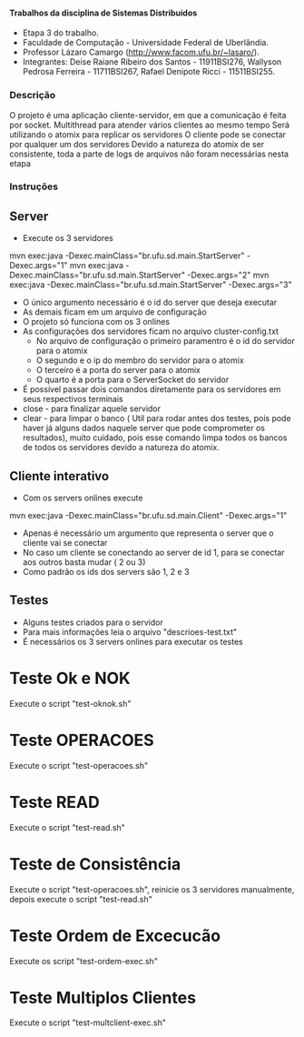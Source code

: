 #### Trabalhos da disciplina de Sistemas Distribuídos

- Etapa 3 do trabalho.
- Faculdade de Computação - Universidade Federal de Uberlândia.
- Professor Lázaro Camargo (http://www.facom.ufu.br/~lasaro/).
- Integrantes:  Deise Raiane Ribeiro dos Santos - 11911BSI276, 
              Wallyson Pedrosa Ferreira - 11711BSI267, 
              Rafael Denipote Ricci - 11511BSI255.

### Descrição

O projeto é uma aplicação cliente-servidor, em que a comunicação é feita por socket.
Multithread para atender vários clientes ao mesmo tempo
Será utilizando o atomix para replicar os servidores
O cliente pode se conectar por qualquer um dos servidores
Devido a natureza do atomix de ser consistente, toda a parte de logs de arquivos não foram necessárias nesta etapa

### Instruções
## Server

- Execute os 3 servidores

mvn exec:java -Dexec.mainClass="br.ufu.sd.main.StartServer" -Dexec.args="1"
mvn exec:java -Dexec.mainClass="br.ufu.sd.main.StartServer" -Dexec.args="2"
mvn exec:java -Dexec.mainClass="br.ufu.sd.main.StartServer" -Dexec.args="3"

- O único argumento necessário é o id do server que deseja executar
- As demais ficam em um arquivo de configuração 
- O projeto só funciona com os 3 onlines
- As configurações dos servidores ficam no arquivo cluster-config.txt
  - No arquivo de configuração o primeiro paramentro é o id do servidor para o atomix
  - O segundo e o ip do membro do servidor para o atomix
  - O terceiro é a porta do server para o atomix
  - O quarto é a porta para o ServerSocket do servidor
 - É possível passar dois comandos diretamente para os servidores em seus respectivos terminais
  - close - para finalizar aquele servidor
  - clear - para limpar o banco ( Util para rodar antes dos testes, pois pode haver já alguns dados naquele server que pode comprometer os resultados), muito cuidado, pois esse comando limpa todos os bancos de todos os servidores devido a natureza do atomix. 
  
## Cliente interativo

- Com os servers onlines execute

mvn exec:java -Dexec.mainClass="br.ufu.sd.main.Client" -Dexec.args="1"

- Apenas é necessário um argumento que representa o server que o cliente vai se conectar
- No caso um cliente se conectando ao server de id 1, para se conectar aos outros basta mudar ( 2 ou 3)
- Como padrão os ids dos servers são 1, 2 e 3

## Testes

- Alguns testes criados para o servidor
- Para mais informações leia o arquivo "descrioes-test.txt"
- É necessários os 3 servers onlines para executar os testes

# Teste Ok e NOK
Execute o script "test-oknok.sh"

# Teste OPERACOES
Execute o script "test-operacoes.sh"

# Teste READ
Execute o script "test-read.sh"

# Teste de Consistência
Execute o script "test-operacoes.sh", reinicie os 3 servidores manualmente, depois execute o script "test-read.sh"

# Teste Ordem de Excecucão
Execute os script "test-ordem-exec.sh"

# Teste Multiplos Clientes
Execute o script "test-multclient-exec.sh"
